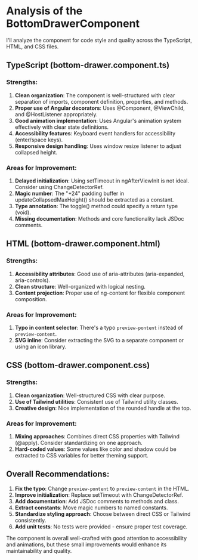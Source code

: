 # Analysis of the BottomDrawerComponent

I'll analyze the component for code style and quality across the TypeScript, HTML, and CSS files.

## TypeScript (bottom-drawer.component.ts)

### Strengths:
1. **Clean organization**: The component is well-structured with clear separation of imports, component definition, properties, and methods.
2. **Proper use of Angular decorators**: Uses @Component, @ViewChild, and @HostListener appropriately.
3. **Good animation implementation**: Uses Angular's animation system effectively with clear state definitions.
4. **Accessibility features**: Keyboard event handlers for accessibility (enter/space keys).
5. **Responsive design handling**: Uses window resize listener to adjust collapsed height.

### Areas for Improvement:
1. **Delayed initialization**: Using setTimeout in ngAfterViewInit is not ideal. Consider using ChangeDetectorRef.
2. **Magic number**: The "+24" padding buffer in updateCollapsedMaxHeight() should be extracted as a constant.
3. **Type annotation**: The toggle() method could specify a return type (void).
4. **Missing documentation**: Methods and core functionality lack JSDoc comments.

## HTML (bottom-drawer.component.html)

### Strengths:
1. **Accessibility attributes**: Good use of aria-attributes (aria-expanded, aria-controls).
2. **Clean structure**: Well-organized with logical nesting.
3. **Content projection**: Proper use of ng-content for flexible component composition.

### Areas for Improvement:
1. **Typo in content selector**: There's a typo `preview-pontent` instead of `preview-content`.
2. **SVG inline**: Consider extracting the SVG to a separate component or using an icon library.

## CSS (bottom-drawer.component.css)

### Strengths:
1. **Clean organization**: Well-structured CSS with clear purpose.
2. **Use of Tailwind utilities**: Consistent use of Tailwind utility classes.
3. **Creative design**: Nice implementation of the rounded handle at the top.

### Areas for Improvement:
1. **Mixing approaches**: Combines direct CSS properties with Tailwind (@apply). Consider standardizing on one approach.
2. **Hard-coded values**: Some values like color and shadow could be extracted to CSS variables for better theming support.

## Overall Recommendations:

1. **Fix the typo**: Change `preview-pontent` to `preview-content` in the HTML.
2. **Improve initialization**: Replace setTimeout with ChangeDetectorRef.
3. **Add documentation**: Add JSDoc comments to methods and class.
4. **Extract constants**: Move magic numbers to named constants.
5. **Standardize styling approach**: Choose between direct CSS or Tailwind consistently.
6. **Add unit tests**: No tests were provided - ensure proper test coverage.

The component is overall well-crafted with good attention to accessibility and animations, but these small improvements would enhance its maintainability and quality.
